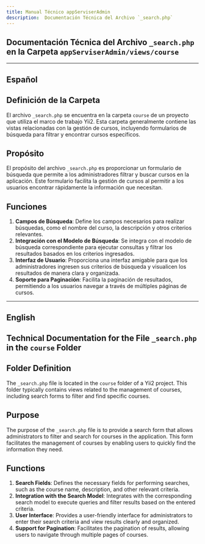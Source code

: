 ```yaml
---
title: Manual Técnico appServiserAdmin
description:  Documentación Técnica del Archivo `_search.php`
---
```


## Documentación Técnica del Archivo `_search.php` en la Carpeta `appServiserAdmin/views/course`

---

## Español

## Definición de la Carpeta
El archivo `_search.php` se encuentra en la carpeta `course` de un proyecto que utiliza el marco de trabajo Yii2. Esta carpeta generalmente contiene las vistas relacionadas con la gestión de cursos, incluyendo formularios de búsqueda para filtrar y encontrar cursos específicos.

## Propósito
El propósito del archivo `_search.php` es proporcionar un formulario de búsqueda que permite a los administradores filtrar y buscar cursos en la aplicación. Este formulario facilita la gestión de cursos al permitir a los usuarios encontrar rápidamente la información que necesitan.

## Funciones
1. **Campos de Búsqueda**: Define los campos necesarios para realizar búsquedas, como el nombre del curso, la descripción y otros criterios relevantes.
2. **Integración con el Modelo de Búsqueda**: Se integra con el modelo de búsqueda correspondiente para ejecutar consultas y filtrar los resultados basados en los criterios ingresados.
3. **Interfaz de Usuario**: Proporciona una interfaz amigable para que los administradores ingresen sus criterios de búsqueda y visualicen los resultados de manera clara y organizada.
4. **Soporte para Paginación**: Facilita la paginación de resultados, permitiendo a los usuarios navegar a través de múltiples páginas de cursos.

---

## English

## Technical Documentation for the File `_search.php` in the `course` Folder

## Folder Definition
The `_search.php` file is located in the `course` folder of a Yii2 project. This folder typically contains views related to the management of courses, including search forms to filter and find specific courses.

## Purpose
The purpose of the `_search.php` file is to provide a search form that allows administrators to filter and search for courses in the application. This form facilitates the management of courses by enabling users to quickly find the information they need.

## Functions
1. **Search Fields**: Defines the necessary fields for performing searches, such as the course name, description, and other relevant criteria.
2. **Integration with the Search Model**: Integrates with the corresponding search model to execute queries and filter results based on the entered criteria.
3. **User Interface**: Provides a user-friendly interface for administrators to enter their search criteria and view results clearly and organized.
4. **Support for Pagination**: Facilitates the pagination of results, allowing users to navigate through multiple pages of courses.